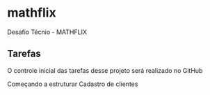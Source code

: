 # mathflix
Desafio Técnio - MATHFLIX

## Tarefas

O controle inicial das tarefas desse projeto será realizado no GitHub

Começando a estruturar Cadastro de clientes
